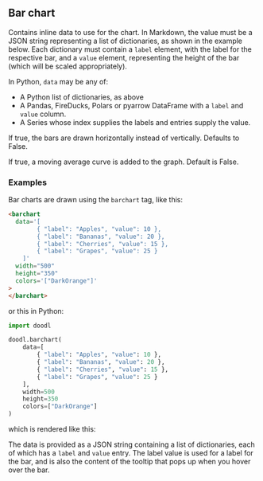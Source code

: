 ## Bar chart

<Parameters>
    <Parameter
        name="data"
        type="List[dict], DataFrame, Series"
    >
<div>

Contains inline data to use for the chart. In Markdown,
the value must be a JSON string representing a list of
dictionaries, as shown in the example below.  Each
dictionary must contain a `label` element, with the
label for the respective bar, and a `value` element,
representing the height of the bar (which will be
scaled appropriately).

In Python, `data` may be any of:

- A Python list of dictionaries, as above
- A Pandas, FireDucks, Polars or pyarrow DataFrame with
    a `label` and `value` column.
- A Series whose index supplies the labels and entries supply the value.

</div>
  </Parameter>
  <Parameter name="horizontal" type="Boolean">

If true, the bars are drawn horizontally instead of vertically.
Defaults to False.

  </Parameter>
  <Parameter name="moving_average" type="Boolean">

If true, a moving average curve is added to the graph. Default is False.

  </Parameter>
</Parameters>

### Examples

Bar charts are drawn using the `barchart` tag, like this:

```html
<barchart
  data='[
        { "label": "Apples", "value": 10 },
        { "label": "Bananas", "value": 20 },
        { "label": "Cherries", "value": 15 },
        { "label": "Grapes", "value": 25 }
    ]'
  width="500"
  height="350"
  colors='["DarkOrange"]'
>
</barchart>
```

or this in Python:

```python
import doodl

doodl.barchart(
    data=[
        { "label": "Apples", "value": 10 },
        { "label": "Bananas", "value": 20 },
        { "label": "Cherries", "value": 15 },
        { "label": "Grapes", "value": 25 }
    ],
    width=500
    height=350
    colors=["DarkOrange"]
)
```

which is rendered like this:

<span class="chart-container" id='barchart_0'></span>

The data is provided as a JSON string containing a list of
dictionaries, each of which has a `label` and `value` entry.
The label value is used for a label for the bar, and is also
the content of the tooltip that pops up when you hover over
the bar.

<script>
 setTimeout(() => {
  Promise.resolve().then(() => 
  Doodl.barchart(
    '#barchart_0',
    [
      {'label': 'Apples', 'value': 10},
      {'label': 'Bananas', 'value': 20},
      {'label': 'Cherries', 'value': 15},
      {'label': 'Grapes', 'value': 25}
    ], {
      'width': 500,
      'height': 350
    },{},["DarkOrange"]
  ));
}, 1000);
</script>
